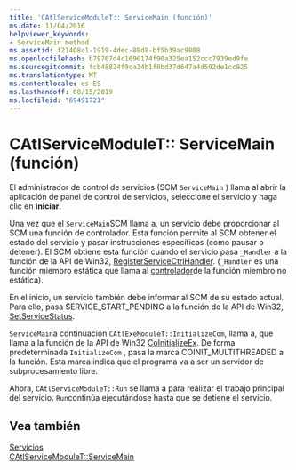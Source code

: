 ```yaml
---
title: 'CAtlServiceModuleT:: ServiceMain (función)'
ms.date: 11/04/2016
helpviewer_keywords:
- ServiceMain method
ms.assetid: f21408c1-1919-4dec-88d8-bf5b39ac9808
ms.openlocfilehash: b79767d4c1696174f90a325ea152ccc7939ed9fe
ms.sourcegitcommit: fcb48824f9ca24b1f8bd37d647a4d592de1cc925
ms.translationtype: MT
ms.contentlocale: es-ES
ms.lasthandoff: 08/15/2019
ms.locfileid: "69491721"
---
```

# <a name="catlservicemoduletservicemain-function"></a>CAtlServiceModuleT:: ServiceMain (función)

El administrador de control de servicios (SCM `ServiceMain` ) llama al abrir la aplicación de panel de control de servicios, seleccione el servicio y haga clic en **iniciar**.

Una vez que el `ServiceMain`SCM llama a, un servicio debe proporcionar al SCM una función de controlador. Esta función permite al SCM obtener el estado del servicio y pasar instrucciones específicas (como pausar o detener). El SCM obtiene esta función cuando el servicio pasa `_Handler` a la función de la API de Win32, [RegisterServiceCtrlHandler](/windows/win32/api/winsvc/nf-winsvc-registerservicectrlhandlerw). (`_Handler` es una función miembro estática que llama al [controlador](../atl/reference/catlservicemodulet-class.md#handler)de la función miembro no estática).

En el inicio, un servicio también debe informar al SCM de su estado actual. Para ello, pasa SERVICE_START_PENDING a la función de la API de Win32, [SetServiceStatus](/windows/win32/api/winsvc/nf-winsvc-setservicestatus).

`ServiceMain`a continuación `CAtlExeModuleT::InitializeCom`, llama a, que llama a la función de la API de Win32 [CoInitializeEx](/windows/win32/api/combaseapi/nf-combaseapi-coinitializeex). De forma predeterminada `InitializeCom` , pasa la marca COINIT_MULTITHREADED a la función. Esta marca indica que el programa va a ser un servidor de subprocesamiento libre.

Ahora, `CAtlServiceModuleT::Run` se llama a para realizar el trabajo principal del servicio. `Run`continúa ejecutándose hasta que se detiene el servicio.

## <a name="see-also"></a>Vea también

[Servicios](../atl/atl-services.md)<br/>
[CAtlServiceModuleT::ServiceMain](../atl/reference/catlservicemodulet-class.md#servicemain)
